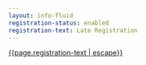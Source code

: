 ```yaml
---
layout: info-fluid
registration-status: enabled
registration-text: Late Registration
---
```

  <a class="btn hero-btn-register {{ page.registration.status }}" href="{{site.links.register}}">{{page.registration-text | escape}}</a>
